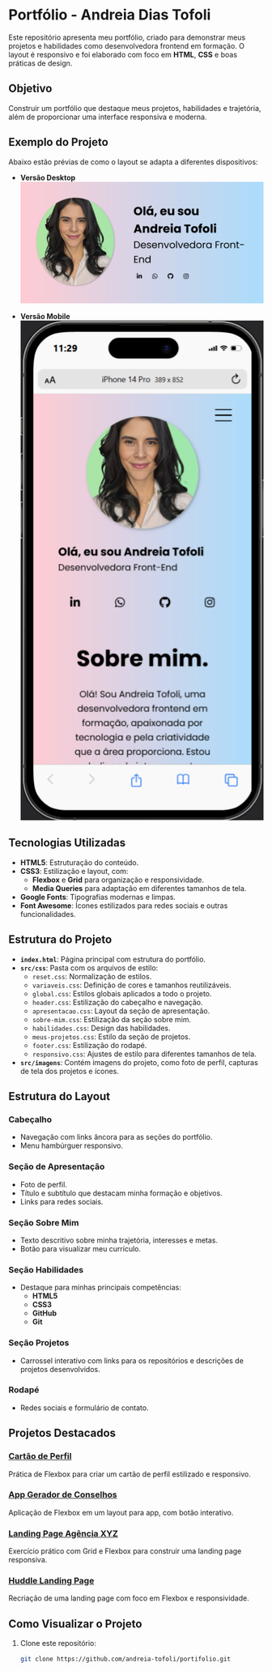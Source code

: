 # Portfólio - Andreia Dias Tofoli

Este repositório apresenta meu portfólio, criado para demonstrar meus projetos e habilidades como desenvolvedora frontend em formação. O layout é responsivo e foi elaborado com foco em **HTML**, **CSS** e boas práticas de design.

## Objetivo
Construir um portfólio que destaque meus projetos, habilidades e trajetória, além de proporcionar uma interface responsiva e moderna.

## Exemplo do Projeto
Abaixo estão prévias de como o layout se adapta a diferentes dispositivos:

- **Versão Desktop**  
  ![Versão Desktop](src/imagens/versao-desktop.png)

- **Versão Mobile**  
  ![Versão Mobile](src/imagens/versao-mobile.png)

## Tecnologias Utilizadas
- **HTML5**: Estruturação do conteúdo.
- **CSS3**: Estilização e layout, com:
  - **Flexbox** e **Grid** para organização e responsividade.
  - **Media Queries** para adaptação em diferentes tamanhos de tela.
- **Google Fonts**: Tipografias modernas e limpas.
- **Font Awesome**: Ícones estilizados para redes sociais e outras funcionalidades.

## Estrutura do Projeto
- **`index.html`**: Página principal com estrutura do portfólio.
- **`src/css`**: Pasta com os arquivos de estilo:
  - `reset.css`: Normalização de estilos.
  - `variaveis.css`: Definição de cores e tamanhos reutilizáveis.
  - `global.css`: Estilos globais aplicados a todo o projeto.
  - `header.css`: Estilização do cabeçalho e navegação.
  - `apresentacao.css`: Layout da seção de apresentação.
  - `sobre-mim.css`: Estilização da seção sobre mim.
  - `habilidades.css`: Design das habilidades.
  - `meus-projetos.css`: Estilo da seção de projetos.
  - `footer.css`: Estilização do rodapé.
  - `responsivo.css`: Ajustes de estilo para diferentes tamanhos de tela.
- **`src/imagens`**: Contém imagens do projeto, como foto de perfil, capturas de tela dos projetos e ícones.

## Estrutura do Layout
### **Cabeçalho**
- Navegação com links âncora para as seções do portfólio.
- Menu hambúrguer responsivo.

### **Seção de Apresentação**
- Foto de perfil.
- Título e subtítulo que destacam minha formação e objetivos.
- Links para redes sociais.

### **Seção Sobre Mim**
- Texto descritivo sobre minha trajetória, interesses e metas.
- Botão para visualizar meu currículo.

### **Seção Habilidades**
- Destaque para minhas principais competências:
  - **HTML5**
  - **CSS3**
  - **GitHub**
  - **Git**

### **Seção Projetos**
- Carrossel interativo com links para os repositórios e descrições de projetos desenvolvidos.

### **Rodapé**
- Redes sociais e formulário de contato.

## Projetos Destacados
### [Cartão de Perfil](https://github.com/andreia-tofoli/aula-cartao-perfil)
Prática de Flexbox para criar um cartão de perfil estilizado e responsivo.

### [App Gerador de Conselhos](https://github.com/andreia-tofoli/app-gerador-conselhos)
Aplicação de Flexbox em um layout para app, com botão interativo.

### [Landing Page Agência XYZ](https://github.com/andreia-tofoli/exercicio-landing-page)
Exercício prático com Grid e Flexbox para construir uma landing page responsiva.

### [Huddle Landing Page](https://github.com/andreia-tofoli/projeto-huddle)
Recriação de uma landing page com foco em Flexbox e responsividade.

## Como Visualizar o Projeto
1. Clone este repositório:
   ```bash
   git clone https://github.com/andreia-tofoli/portifolio.git
